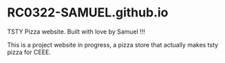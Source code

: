 # RC0322-SAMUEL.github.io
TSTY Pizza website. Built with love by Samuel !!!

This is a project website in progress, a pizza store that actually makes tsty pizza for CEEE.
